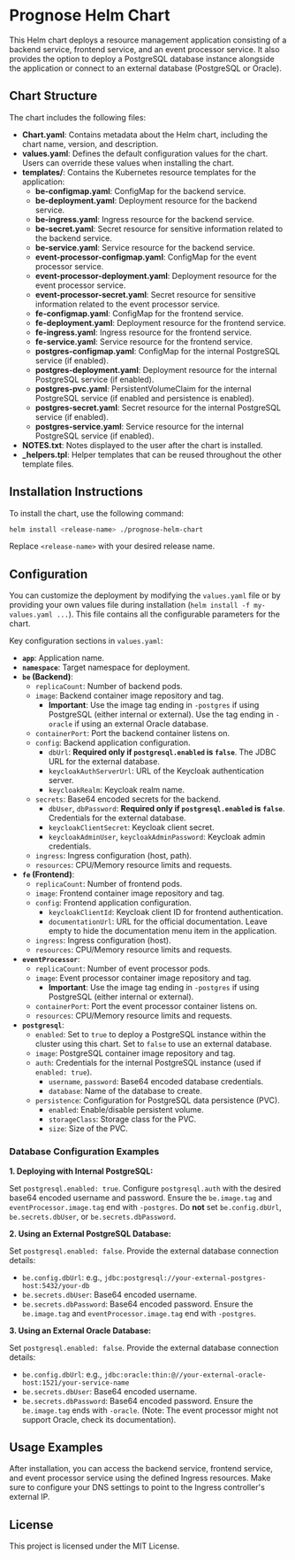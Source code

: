 # Prognose Helm Chart

This Helm chart deploys a resource management application consisting of a backend service, frontend service, and an event processor service. It also provides the option to deploy a PostgreSQL database instance alongside the application or connect to an external database (PostgreSQL or Oracle).

## Chart Structure

The chart includes the following files:

- **Chart.yaml**: Contains metadata about the Helm chart, including the chart name, version, and description.
- **values.yaml**: Defines the default configuration values for the chart. Users can override these values when installing the chart.
- **templates/**: Contains the Kubernetes resource templates for the application:
  - **be-configmap.yaml**: ConfigMap for the backend service.
  - **be-deployment.yaml**: Deployment resource for the backend service.
  - **be-ingress.yaml**: Ingress resource for the backend service.
  - **be-secret.yaml**: Secret resource for sensitive information related to the backend service.
  - **be-service.yaml**: Service resource for the backend service.
  - **event-processor-configmap.yaml**: ConfigMap for the event processor service.
  - **event-processor-deployment.yaml**: Deployment resource for the event processor service.
  - **event-processor-secret.yaml**: Secret resource for sensitive information related to the event processor service.
  - **fe-configmap.yaml**: ConfigMap for the frontend service.
  - **fe-deployment.yaml**: Deployment resource for the frontend service.
  - **fe-ingress.yaml**: Ingress resource for the frontend service.
  - **fe-service.yaml**: Service resource for the frontend service.
  - **postgres-configmap.yaml**: ConfigMap for the internal PostgreSQL service (if enabled).
  - **postgres-deployment.yaml**: Deployment resource for the internal PostgreSQL service (if enabled).
  - **postgres-pvc.yaml**: PersistentVolumeClaim for the internal PostgreSQL service (if enabled and persistence is enabled).
  - **postgres-secret.yaml**: Secret resource for the internal PostgreSQL service (if enabled).
  - **postgres-service.yaml**: Service resource for the internal PostgreSQL service (if enabled).
- **NOTES.txt**: Notes displayed to the user after the chart is installed.
- **_helpers.tpl**: Helper templates that can be reused throughout the other template files.

## Installation Instructions

To install the chart, use the following command:

```bash
helm install <release-name> ./prognose-helm-chart
```

Replace `<release-name>` with your desired release name.

## Configuration

You can customize the deployment by modifying the `values.yaml` file or by providing your own values file during installation (`helm install -f my-values.yaml ...`). This file contains all the configurable parameters for the chart.

Key configuration sections in `values.yaml`:

*   **`app`**: Application name.
*   **`namespace`**: Target namespace for deployment.
*   **`be` (Backend)**:
    *   `replicaCount`: Number of backend pods.
    *   `image`: Backend container image repository and tag.
        *   **Important**: Use the image tag ending in `-postgres` if using PostgreSQL (either internal or external). Use the tag ending in `-oracle` if using an external Oracle database.
    *   `containerPort`: Port the backend container listens on.
    *   `config`: Backend application configuration.
        *   `dbUrl`: **Required only if `postgresql.enabled` is `false`**. The JDBC URL for the external database.
        *   `keycloakAuthServerUrl`: URL of the Keycloak authentication server.
        *   `keycloakRealm`: Keycloak realm name.
    *   `secrets`: Base64 encoded secrets for the backend.
        *   `dbUser`, `dbPassword`: **Required only if `postgresql.enabled` is `false`**. Credentials for the external database.
        *   `keycloakClientSecret`: Keycloak client secret.
        *   `keycloakAdminUser`, `keycloakAdminPassword`: Keycloak admin credentials.
    *   `ingress`: Ingress configuration (host, path).
    *   `resources`: CPU/Memory resource limits and requests.
*   **`fe` (Frontend)**:
    *   `replicaCount`: Number of frontend pods.
    *   `image`: Frontend container image repository and tag.
    *   `config`: Frontend application configuration.
        *   `keycloakClientId`: Keycloak client ID for frontend authentication.
        *   `documentationUrl`: URL for the official documentation. Leave empty to hide the documentation menu item in the application.
    *   `ingress`: Ingress configuration (host).
    *   `resources`: CPU/Memory resource limits and requests.
*   **`eventProcessor`**:
    *   `replicaCount`: Number of event processor pods.
    *   `image`: Event processor container image repository and tag.
        *   **Important**: Use the image tag ending in `-postgres` if using PostgreSQL (either internal or external).
    *   `containerPort`: Port the event processor container listens on.
    *   `resources`: CPU/Memory resource limits and requests.
*   **`postgresql`**:
    *   `enabled`: Set to `true` to deploy a PostgreSQL instance within the cluster using this chart. Set to `false` to use an external database.
    *   `image`: PostgreSQL container image repository and tag.
    *   `auth`: Credentials for the internal PostgreSQL instance (used if `enabled: true`).
        *   `username`, `password`: Base64 encoded database credentials.
        *   `database`: Name of the database to create.
    *   `persistence`: Configuration for PostgreSQL data persistence (PVC).
        *   `enabled`: Enable/disable persistent volume.
        *   `storageClass`: Storage class for the PVC.
        *   `size`: Size of the PVC.

### Database Configuration Examples

**1. Deploying with Internal PostgreSQL:**

Set `postgresql.enabled: true`. Configure `postgresql.auth` with the desired base64 encoded username and password. Ensure the `be.image.tag` and `eventProcessor.image.tag` end with `-postgres`. Do **not** set `be.config.dbUrl`, `be.secrets.dbUser`, or `be.secrets.dbPassword`.

**2. Using an External PostgreSQL Database:**

Set `postgresql.enabled: false`. Provide the external database connection details:
*   `be.config.dbUrl`: e.g., `jdbc:postgresql://your-external-postgres-host:5432/your-db`
*   `be.secrets.dbUser`: Base64 encoded username.
*   `be.secrets.dbPassword`: Base64 encoded password.
Ensure the `be.image.tag` and `eventProcessor.image.tag` end with `-postgres`.

**3. Using an External Oracle Database:**

Set `postgresql.enabled: false`. Provide the external database connection details:
*   `be.config.dbUrl`: e.g., `jdbc:oracle:thin:@//your-external-oracle-host:1521/your-service-name`
*   `be.secrets.dbUser`: Base64 encoded username.
*   `be.secrets.dbPassword`: Base64 encoded password.
Ensure the `be.image.tag` ends with `-oracle`. (Note: The event processor might not support Oracle, check its documentation).

## Usage Examples

After installation, you can access the backend service, frontend service, and event processor service using the defined Ingress resources. Make sure to configure your DNS settings to point to the Ingress controller's external IP.

## License

This project is licensed under the MIT License.
